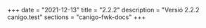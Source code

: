 +++
date        = "2021-12-13"
title       = "2.2.2"
description = "Versió 2.2.2 canigo.test"
sections    = "canigo-fwk-docs"
+++